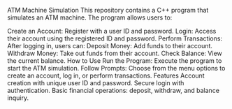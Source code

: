 ATM Machine Simulation
This repository contains a C++ program that simulates an ATM machine. The program allows users to:

Create an Account: Register with a user ID and password.
Login: Access their account using the registered ID and password.
Perform Transactions: After logging in, users can:
Deposit Money: Add funds to their account.
Withdraw Money: Take out funds from their account.
Check Balance: View the current balance.
How to Use
Run the Program: Execute the program to start the ATM simulation.
Follow Prompts: Choose from the menu options to create an account, log in, or perform transactions.
Features
Account creation with unique user ID and password.
Secure login with authentication.
Basic financial operations: deposit, withdraw, and balance inquiry.
